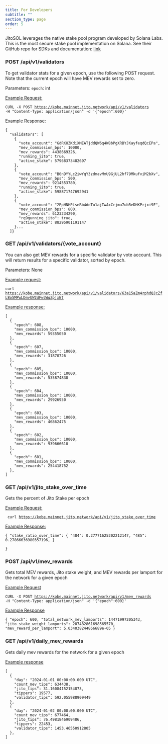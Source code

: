 ```yaml
---
title: For Developers
subtitle: ""
section_type: page
order: 5
---
```

JitoSOL leverages the native stake pool program developed by Solana Labs. This is the most secure stake pool implementation on Solana. See their GitHub repo for SDKs and documentation: [link](https://github.com/solana-labs/solana-program-library/tree/master/stake-pool)

### POST /api/v1/validators

To get validator stats for a given epoch, use the following POST request. Note that the current epoch will have MEV rewards set to zero.

Parameters: 
<code>epoch</code>: int

<u>Example Request: </u>

<code>CURL -X POST https://kobe.mainnet.jito.network/api/v1/validators  -H "Content-Type: application/json" -d '{"epoch":600}' </code>

<u>Example Response:</u>

<pre><code>{
  "validators": [
    {
      "vote_account": "GdRKUZKdiXMEATjddQW6q4W8bPgXRBYJKayfeqdQcEPa",
      "mev_commission_bps": 10000,
      "mev_rewards": 4438669326,
      "running_jito": true,
      "active_stake": 57968373482697
    },
    {
      "vote_account": "B6nDYYLc2iwYqY3zdmavMmU9GjUL2hf79MkufviM2bXv",
      "mev_commission_bps": 500,
      "mev_rewards": 9214553780,
      "running_jito": true,
      "active_stake": 598871747692941
    },
    {
      "vote_account": "2PpHNHPLseBb4doTu1ajTwAxCrjmu7ubReDHKPrjxi9F",
      "mev_commission_bps": 800,
      "mev_rewards": 6123234290,
      "rq9qunning_jito": true,
      "active_stake": 88295901191147
    }...
  ]}</code></pre>

### GET /api/v1/validators/{vote_account}

You can also get MEV rewards for a specific validator by vote account. This will return results for a specific validator, sorted by epoch.

Parameters: None 

<u>Example request:</u>

<code>curl https://kobe.mainnet.jito.network/api/v1/validators/63a15aZm4rphdQJcZfL8oSMPwLDmvUW2dFw3WqZpjxEt</code>

<u>Example response:</u>

<pre><code>[
  {
    "epoch": 608,
    "mev_commission_bps": 10000,
    "mev_rewards": 59355050
  },
  {
    "epoch": 607,
    "mev_commission_bps": 10000,
    "mev_rewards": 31870726
  },
  {
    "epoch": 605,
    "mev_commission_bps": 10000,
    "mev_rewards": 535874838
  },
  {
    "epoch": 604,
    "mev_commission_bps": 10000,
    "mev_rewards": 29926950
  },
  {
    "epoch": 603,
    "mev_commission_bps": 10000,
    "mev_rewards": 46862475
  },
  {
    "epoch": 602,
    "mev_commission_bps": 10000,
    "mev_rewards": 939666610
  },
  {
    "epoch": 601,
    "mev_commission_bps": 10000,
    "mev_rewards": 254418752
  },
]</code></pre>

### GET /api/v1/jito_stake_over_time

Gets the percent of Jito Stake per epoch

<u>Example Request: </u>

<code> curl https://kobe.mainnet.jito.network/api/v1/jito_stake_over_time</code>

<u>Example Response: </u>

<code>{
  "stake_ratio_over_time": {
    "484": 0.27771625202212147,
    "485": 0.27866636980357196,
   }	
}</code>

### POST /api/v1/mev_rewards

Gets total MEV rewards, Jito stake weight, and MEV rewards per lamport for the network for a given epoch 

<u>Example Request </u>

<code>CURL -X POST https://kobe.mainnet.jito.network/api/v1/mev_rewards  -H "Content-Type: application/json" -d '{"epoch":600}'</code>

<u>Example Response </u>

<code>{
  "epoch": 600,
  "total_network_mev_lamports": 14471997205343,
  "jito_stake_weight_lamports": 287482861698565570,
  "mev_reward_per_lamport": 5.034038244866689e-05
}</code>

### GET /api/v1/daily_mev_rewards

Gets daily mev rewards for the network for a given epoch

<u>Example response</u>

<pre><code>[
  {
    "day": "2024-01-01 00:00:00.000 UTC",
    "count_mev_tips": 634438,
    "jito_tips": 31.16084152154873,
    "tippers": 19577,
    "validator_tips": 592.055988909449
  },
  {
    "day": "2024-01-02 00:00:00.000 UTC",
    "count_mev_tips": 677464,
    "jito_tips": 76.4981846909486,
    "tippers": 22453,
    "validator_tips": 1453.46550912805
  },
]</code></pre>
